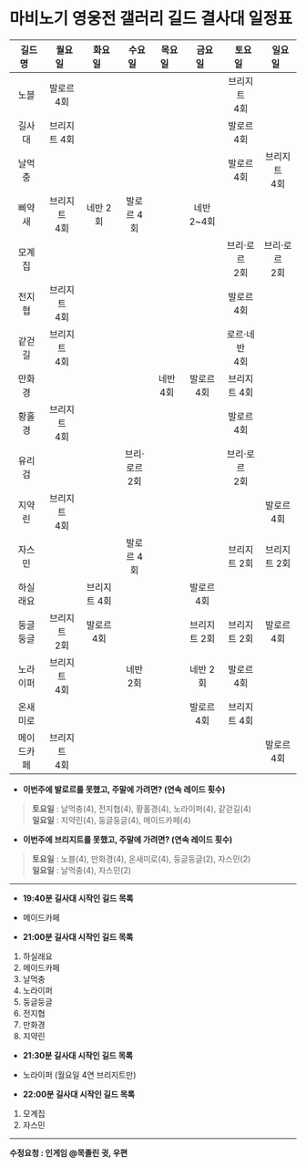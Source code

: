 # 마비노기 영웅전 갤러리 길드 결사대 일정표

| &nbsp;&nbsp;길드명&nbsp;&nbsp; | &nbsp;&nbsp;월요일&nbsp;&nbsp; | &nbsp;&nbsp;화요일&nbsp;&nbsp; | &nbsp;&nbsp;수요일&nbsp;&nbsp; | &nbsp;&nbsp;목요일&nbsp;&nbsp; | &nbsp;&nbsp;금요일&nbsp;&nbsp; | &nbsp;&nbsp;토요일&nbsp;&nbsp; | &nbsp;&nbsp;일요일&nbsp;&nbsp;  |
|:---:|:---:|:---:|:---:|:---:|:---:|:---:|:---:|
| 노블 | 발로르<br>4회  |  |   |   |   | 브리지트<br>4회  |   |
| 길사대 | 브리지트 4회  |   |   |   |   | 발로르<br>4회  |  |
| 날먹충 |   |   |   |   |   | 발로르 4회 | 브리지트<br>4회 |
| 삐약새 | 브리지트<br>4회  | 네반 2회  | 발로르 4회  |   | 네반 2~4회 |   |   |
| 모계집 |   |   |   |   |   | 브리·로르<br>2회 | 브리·로르<br>2회  |
| 전지협 | 브리지트<br>4회  |   |   |   |   | 발로르 4회  |   |
| 같걷길 | 브리지트<br>4회  |   |   |   |   | 로르·네반<br>4회   |   |
| 만화경 |   |   |   | 네반 4회  | 발로르 4회  | 브리지트 4회  |   |
| 황홀경 | 브리지트<br>4회  |   |   |   |   | 발로르 4회  |   |
| 유리검 |   |   | 브리·로르<br>2회  |   |   | 브리·로르<br>2회  |   |
| 지약린 | 브리지트<br>4회 |   |   |   |   |   | 발로르 4회  |
| 자스민 |   |   | 발로르 4회 |   |   | 브리지트 2회  | 브리지트 2회 |
| 하실래요 |   | 브리지트 4회 |   |   | 발로르 4회  |   |   |
| 둥글둥글 | 브리지트<br>2회 | 발로르 4회  |   |   | 브리지트 2회  | 브리지트 2회  | 발로르<br>4회  |
| 노라이퍼 | 브리지트<br>4회 |   |  네반 2회  |   |  네반 2회  |  발로르<br>4회  |   |
| 온새미로 |   |   |   |   | 발로르 4회  | 브리지트 4회  |   |
| 메이드카페 | 브리지트<br>4회 |   |   |   |   |   |  발로르<br>4회  |


+ __이번주에 발로르를 못했고, 주말에 가려면? (연속 레이드 횟수)__
> **토요일** : 날먹충(4), 전지협(4), 황홀경(4), 노라이퍼(4), 같걷길(4)<br>
  **일요일** : 지약린(4), 둥글둥글(4), 메이드카페(4) 
  
  + __이번주에 브리지트를 못했고, 주말에 가려면? (연속 레이드 횟수)__ 
> **토요일** : 노블(4), 만화경(4), 온새미로(4), 둥글둥글(2), 자스민(2) <br>
  **일요일** : 날먹충(4), 자스민(2)

---

+ __19:40분 길사대 시작인 길드 목록__
+ 메이드카페

+ __21:00분 길사대 시작인 길드 목록__
1. 하실래요
2. 메이드카페
3. 날먹충
4. 노라이퍼
5. 둥글둥글
6. 전지협
7. 만화경
8. 지약린

+ __21:30분 길사대 시작인 길드 목록__
+ 노라이퍼 (월요일 4연 브리지트만)


+ __22:00분 길사대 시작인 길드 목록__ 
1. 모계집
2. 자스민

  
 ---
**수정요청 : 인게임 @목졸린 귓, 우편**
